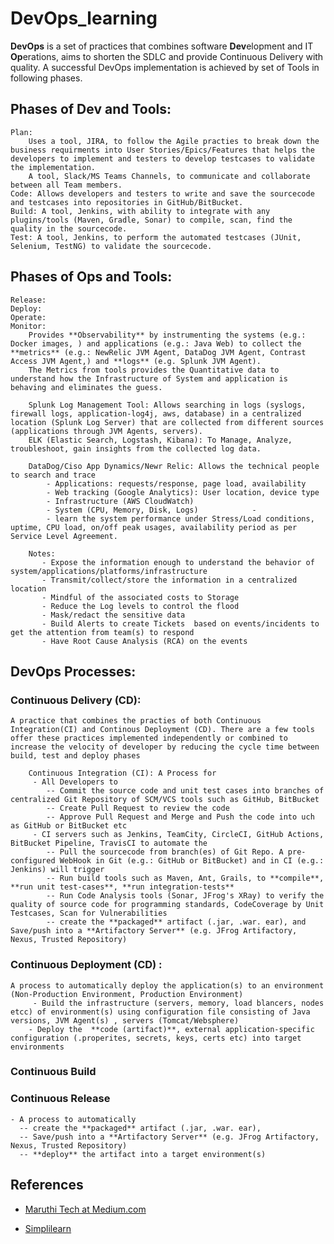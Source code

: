 # DevOps_learning

**DevOps** is a set of practices that combines software **Dev**elopment and IT **Op**erations, aims to shorten the SDLC and provide Continuous Delivery with quality. A successful DevOps implementation is achieved by set of Tools in following phases.

## Phases of Dev and Tools:
    Plan: 
        Uses a tool, JIRA, to follow the Agile practies to break down the business requirments into User Stories/Epics/Features that helps the developers to implement and testers to develop testcases to validate the implementation.
        A tool, Slack/MS Teams Channels, to communicate and collaborate between all Team members.
    Code: Allows developers and testers to write and save the sourcecode and testcases into repositories in GitHub/BitBucket.
    Build: A tool, Jenkins, with ability to integrate with any plugins/tools (Maven, Gradle, Sonar) to compile, scan, find the quality in the sourcecode.
    Test: A tool, Jenkins, to perform the automated testcases (JUnit, Selenium, TestNG) to validate the sourcecode.

## Phases of Ops and Tools:
    Release:
    Deploy:
    Operate:
    Monitor:        
        Provides **Observability** by instrumenting the systems (e.g.: Docker images, ) and applications (e.g.: Java Web) to collect the **metrics** (e.g.: NewRelic JVM Agent, DataDog JVM Agent, Contrast Access JVM Agent,) and **logs** (e.g. Splunk JVM Agent).
        The Metrics from tools provides the Quantitative data to understand how the Infrastructure of System and application is behaving and eliminates the guess.

        Splunk Log Management Tool: Allows searching in logs (syslogs, firewall logs, application-log4j, aws, database) in a centralized location (Splunk Log Server) that are collected from different sources (applications through JVM Agents, servers).
        ELK (Elastic Search, Logstash, Kibana): To Manage, Analyze, troubleshoot, gain insights from the collected log data.

        DataDog/Ciso App Dynamics/Newr Relic: Allows the technical people to search and trace 
            - Applications: requests/response, page load, availability
            - Web tracking (Google Analytics): User location, device type
            - Infrastructure (AWS CloudWatch)
            - System (CPU, Memory, Disk, Logs)            -
            - learn the system performance under Stress/Load conditions, uptime, CPU load, on/off peak usages, availability period as per Service Level Agreement.

        Notes: 
           - Expose the information enough to understand the behavior of system/applications/platforms/infrastructure
           - Transmit/collect/store the information in a centralized location
           - Mindful of the associated costs to Storage
           - Reduce the Log levels to control the flood
           - Mask/redact the sensitive data 
           - Build Alerts to create Tickets  based on events/incidents to get the attention from team(s) to respond
           - Have Root Cause Analysis (RCA) on the events

## DevOps Processes:
    
### Continuous Delivery (CD): 
    A practice that combines the practies of both Continuous Integration(CI) and Continous Deployment (CD). There are a few tools offer these practices implemented independently or combined to increase the velocity of developer by reducing the cycle time between build, test and deploy phases

        Continuous Integration (CI): A Process for
         - All Developers to
            -- Commit the source code and unit test cases into branches of centralized Git Repository of SCM/VCS tools such as GitHub, BitBucket
            -- Create Pull Request to review the code
            -- Approve Pull Request and Merge and Push the code into uch as GitHub or BitBucket etc
         - CI servers such as Jenkins, TeamCity, CircleCI, GitHub Actions, BitBucket Pipeline, TravisCI to automate the
            -- Pull the sourcecode from branch(es) of Git Repo. A pre-configured WebHook in Git (e.g.: GitHub or BitBucket) and in CI (e.g.: Jenkins) will trigger 
            -- Run build tools such as Maven, Ant, Grails, to **compile**, **run unit test-cases**, **run integration-tests**
            -- Run Code Analysis tools (Sonar, JFrog's XRay) to verify the quality of source code for programming standards, CodeCoverage by Unit Testcases, Scan for Vulnerabilities
            -- create the **packaged** artifact (.jar, .war. ear), and Save/push into a **Artifactory Server** (e.g. JFrog Artifactory, Nexus, Trusted Repository)

### Continuous Deployment (CD) : 
    A process to automatically deploy the application(s) to an environment (Non-Production Environment, Production Environment)
         - Build the infrastructure (servers, memory, load blancers, nodes etcc) of environment(s) using configuration file consisting of Java versions, JVM Agent(s) , servers (Tomcat/Websphere)
        - Deploy the  **code (artifact)**, external application-specific configuration (.properites, secrets, keys, certs etc) into target environments

### Continuous Build

### Continuous Release
    - A process to automatically
      -- create the **packaged** artifact (.jar, .war. ear),
      -- Save/push into a **Artifactory Server** (e.g. JFrog Artifactory, Nexus, Trusted Repository)
      -- **deploy** the artifact into a target environment(s)


## References
- [Maruthi Tech at Medium.com](https://marutitech.medium.com/top-12-devops-tools-for-your-devops-implementation-plan-e159e0db9ac2) 

- [Simplilearn](https://www.simplilearn.com/tutorials/devops-tutorial/continuous-delivery-and-continuous-deployment)


